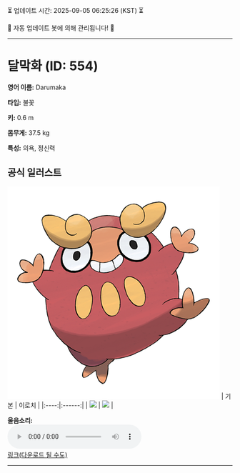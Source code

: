 
⏳ 업데이트 시간: 2025-09-05 06:25:26 (KST) ⏳

🤖 자동 업데이트 봇에 의해 관리됩니다! 🤖

---

# 달막화 (ID: 554)
**영어 이름:** Darumaka

**타입:** 불꽃

**키:** 0.6 m

**몸무게:** 37.5 kg

**특성:** 의욕, 정신력

## 공식 일러스트
![](https://raw.githubusercontent.com/PokeAPI/sprites/master/sprites/pokemon/other/official-artwork/554.png)
| 기본 | 이로치 |
|:----:|:------:|
| <img src="http://play.pokemonshowdown.com/sprites/ani/darumaka.gif" width="200"> | <img src="http://play.pokemonshowdown.com/sprites/ani-shiny/darumaka.gif" width="200"> |

**울음소리:**<br><audio controls src="https://raw.githubusercontent.com/PokeAPI/cries/main/cries/pokemon/latest/554.ogg"></audio><br> [링크(다운로드 될 수도)](https://raw.githubusercontent.com/PokeAPI/cries/main/cries/pokemon/latest/554.ogg)


---
